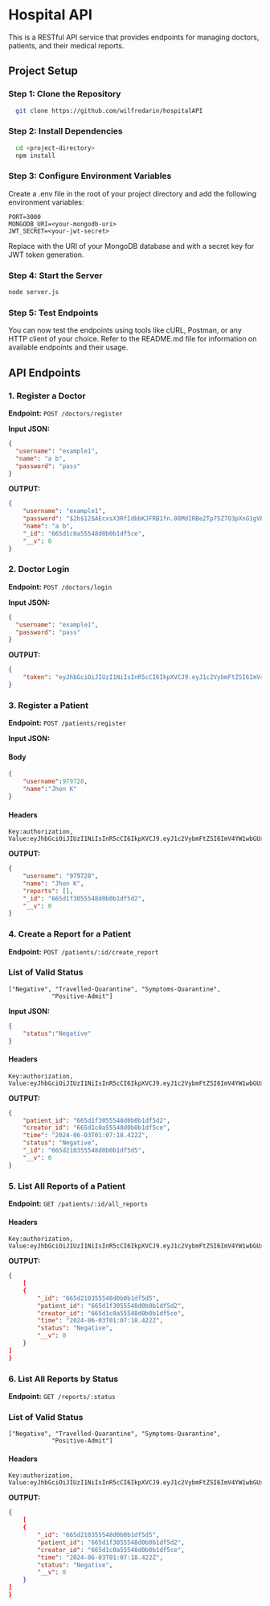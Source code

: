 # Hospital API
This is a RESTful API service that provides endpoints for managing doctors, patients, and their medical reports.
## Project Setup
### Step 1: Clone the Repository
```bash
  git clone https://github.com/wilfredarin/hospitalAPI
```
### Step 2: Install Dependencies
```bash
  cd <project-directory>
  npm install
```
### Step 3: Configure Environment Variables
Create a .env file in the root of your project directory and add the following environment variables:
```
PORT=3000
MONGODB_URI=<your-mongodb-uri>
JWT_SECRET=<your-jwt-secret>
```
Replace <your-mongodb-uri> with the URI of your MongoDB database and <your-jwt-secret> with a secret key for JWT token generation.

### Step 4: Start the Server
```bash
node server.js
```

### Step 5: Test Endpoints
You can now test the endpoints using tools like cURL, Postman, or any HTTP client of your choice. Refer to the README.md file for information on available endpoints and their usage.


## API Endpoints

### 1. Register a Doctor
**Endpoint:** `POST /doctors/register`

**Input JSON:**
```json
{
  "username": "example1",
  "name": "a b",
  "password": "pass"
}
```
**OUTPUT:**
```json
{
    "username": "example1",
    "password": "$2b$12$AEcxsX3RfIdbbKJFRB1fn.08MdIRBe2Tp75Z7O3pXnG1gVEhaWMsa",
    "name": "a b",
    "_id": "665d1c0a55548d0b0b1df5ce",
    "__v": 0
}
```

### 2. Doctor Login
**Endpoint:** `POST /doctors/login`

**Input JSON:**
```json
{
  "username": "example1",
  "password": "pass"
}
```
**OUTPUT:**
```json
{
    "token": "eyJhbGciOiJIUzI1NiIsInR5cCI6IkpXVCJ9.eyJ1c2VybmFtZSI6ImV4YW1wbGUxIiwiaWQiOiI2NjVkMWMwYTU1NTQ4ZDBiMGIxZGY1Y2UiLCJpYXQiOjE3MTczNzg2NjYsImV4cCI6MTcxNzM4MjI2Nn0.qMLLeEaV2xn5b5cFIDEeWALFxtNzKxusBjYr9PSLe48"
}
```

### 3. Register a Patient
**Endpoint:** `POST /patients/register`

**Input JSON:**
#### Body
```json
{  
    "username":979728,
    "name":"Jhon K"
}
```
#### Headers
```
Key:authorization, Value:eyJhbGciOiJIUzI1NiIsInR5cCI6IkpXVCJ9.eyJ1c2VybmFtZSI6ImV4YW1wbGUxIiwiaWQiOiI2NjVkMWMwYTU1NTQ4ZDBiMGIxZGY1Y2UiLCJpYXQiOjE3MTczNzg2NjYsImV4cCI6MTcxNzM4MjI2Nn0.qMLLeEaV2xn5b5cFIDEeWALFxtNzKxusBjYr9PSLe48
```
**OUTPUT:**
```json
{
    "username": "979728",
    "name": "Jhon K",
    "reports": [],
    "_id": "665d1f3055548d0b0b1df5d2",
    "__v": 0
}
```

### 4. Create a Report for a Patient
**Endpoint:** `POST /patients/:id/create_report`
### List of Valid Status
```
["Negative", "Travelled-Quarantine", "Symptoms-Quarantine",
            "Positive-Admit"]
```
**Input JSON:**
```json
{
    "status":"Negative"
}
```
#### Headers
```
Key:authorization, Value:eyJhbGciOiJIUzI1NiIsInR5cCI6IkpXVCJ9.eyJ1c2VybmFtZSI6ImV4YW1wbGUxIiwiaWQiOiI2NjVkMWMwYTU1NTQ4ZDBiMGIxZGY1Y2UiLCJpYXQiOjE3MTczNzg2NjYsImV4cCI6MTcxNzM4MjI2Nn0.qMLLeEaV2xn5b5cFIDEeWALFxtNzKxusBjYr9PSLe48
```
**OUTPUT:**
```json
{
    "patient_id": "665d1f3055548d0b0b1df5d2",
    "creator_id": "665d1c0a55548d0b0b1df5ce",
    "time": "2024-06-03T01:07:18.422Z",
    "status": "Negative",
    "_id": "665d210355548d0b0b1df5d5",
    "__v": 0
}
```

### 5. List All Reports of a Patient
**Endpoint:** `GET /patients/:id/all_reports`

#### Headers
```
Key:authorization, Value:eyJhbGciOiJIUzI1NiIsInR5cCI6IkpXVCJ9.eyJ1c2VybmFtZSI6ImV4YW1wbGUxIiwiaWQiOiI2NjVkMWMwYTU1NTQ4ZDBiMGIxZGY1Y2UiLCJpYXQiOjE3MTczNzg2NjYsImV4cCI6MTcxNzM4MjI2Nn0.qMLLeEaV2xn5b5cFIDEeWALFxtNzKxusBjYr9PSLe48
```

**OUTPUT:**
```json
{
    [
    {
        "_id": "665d210355548d0b0b1df5d5",
        "patient_id": "665d1f3055548d0b0b1df5d2",
        "creator_id": "665d1c0a55548d0b0b1df5ce",
        "time": "2024-06-03T01:07:18.422Z",
        "status": "Negative",
        "__v": 0
    }
]
}
```

### 6. List All Reports by Status
**Endpoint:** `GET /reports/:status`

### List of Valid Status
```
["Negative", "Travelled-Quarantine", "Symptoms-Quarantine",
            "Positive-Admit"]
```

#### Headers
```
Key:authorization, Value:eyJhbGciOiJIUzI1NiIsInR5cCI6IkpXVCJ9.eyJ1c2VybmFtZSI6ImV4YW1wbGUxIiwiaWQiOiI2NjVkMWMwYTU1NTQ4ZDBiMGIxZGY1Y2UiLCJpYXQiOjE3MTczNzg2NjYsImV4cCI6MTcxNzM4MjI2Nn0.qMLLeEaV2xn5b5cFIDEeWALFxtNzKxusBjYr9PSLe48
```


**OUTPUT:**
```json
{
    [
    {
        "_id": "665d210355548d0b0b1df5d5",
        "patient_id": "665d1f3055548d0b0b1df5d2",
        "creator_id": "665d1c0a55548d0b0b1df5ce",
        "time": "2024-06-03T01:07:18.422Z",
        "status": "Negative",
        "__v": 0
    }
]
}
```



